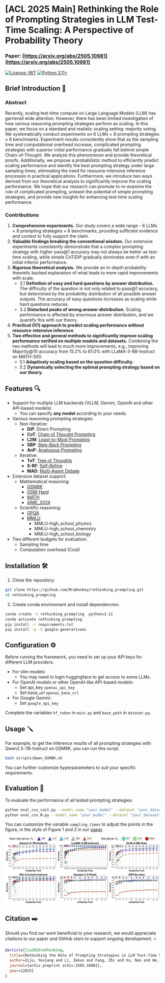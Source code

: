 # [ACL 2025 Main] Rethinking the Role of Prompting Strategies in LLM Test-Time Scaling: A Perspective of Probability Theory

### Paper: [https://arxiv.org/abs/2505.10981](https://arxiv.org/abs/2505.10981)

[![License: MIT](https://img.shields.io/badge/License-MIT-yellow.svg)](https://opensource.org/licenses/MIT)  [![Python 3.11+](https://img.shields.io/badge/python-3.11+-blue.svg)](https://www.python.org/downloads/)


## Brief Introduction 📑

### Abstract
Recently, scaling test-time compute on Large Language Models (LLM) has garnered wide attention. However, there has been limited investigation of how various reasoning prompting strategies perform as scaling. In this paper, we focus on a standard and realistic scaling setting: majority voting. We systematically conduct experiments on 6 LLMs $\times$ 8 prompting strategies $\times$ 6 benchmarks. Experiment results consistently show that as the sampling time and computational overhead increase, complicated prompting strategies with superior initial performance gradually fall behind simple Chain-of-Thought. We analyze this phenomenon and provide theoretical proofs. Additionally, we propose a probabilistic method to efficiently predict scaling performance and identify the best prompting strategy under large sampling times, eliminating the need for resource-intensive inference processes in practical applications. Furthermore, we introduce two ways derived from our theoretical analysis to significantly improve the scaling performance. We hope that our research can promote to re-examine the role of complicated prompting, unleash the potential of simple prompting strategies, and provide new insights for enhancing test-time scaling performance.

### Contributions

1. **Comprehensive experiments.** Our study covers a wide range - 6 LLMs $\times$ 8 prompting strategies $\times$ 6 benchmarks, providing sufficient evidence and context to fully support the claim.
2. **Valuable findings breaking the conventional wisdom.** Our extensive experiments consistently demonstrate that a complex prompting strategy with higher pass@1 accuracy may not always be better as test-time scaling, while simple CoT/DiP gradually dominates even if with an initial inferior performance. 
3. **Rigorous theoretical analysis.** We provide an in-depth probability theoretic backed explanation of what leads to more rapid improvements with scale.
   - 3.1 **Definition of easy and hard questions by answer distribution.** The difficulty of the question is not only related to pass@1 accuracy, but determined by the probability distribution of all possible answer outputs. The accuracy of easy questions increases as scaling while hard questions reduces. 
   - 3.2 **Disturbed peaks of wrong answer distribution.** Scaling performance is affected by enormous answer distribution, and we quantify this with our theory.
4. **Practical $O(1)$ approach to predict scaling performance without resource-intensive inference**.
5. **Two effective and general methods to significantly improve scaling performance verified on multiple models and datasets.** Combining the two methods will lead to much more improvements, e.g., improving Majority@10 accuracy from 15.2% to 61.0% with LLaMA-3-8B-Instruct on MATH-500.
   - 5.1 **Adaptively scaling based on the question difficulty.**
   - 5.2 **Dynamically selecting the optimal prompting strategy based on our theory.**


## Features 🔍

- Support for multiple LLM backends (VLLM, Gemini, OpenAI and other API-based models)
  - You can specify **any model** according to your needs.
- Various reasoning prompting strategies:
  - Non-Iterative:
    - **DiP**: Direct Prompting
    - **CoT**: [Chain of Thought Prompting](https://proceedings.neurips.cc/paper_files/paper/2022/hash/9d5609613524ecf4f15af0f7b31abca4-Abstract-Conference.html?ref=https://githubhelp.com)
    - **L2M**: [Least-to-Most Prompting](https://arxiv.org/abs/2205.10625)
    - **SBP**: [Step-Back Prompting](https://arxiv.org/abs/2310.06117)
    - **AnP**: [Analogous Prompting](https://arxiv.org/abs/2310.01714)
  - Iterative:
    - **ToT**: [Tree of Thoughts](https://proceedings.neurips.cc/paper_files/paper/2023/hash/271db9922b8d1f4dd7aaef84ed5ac703-Abstract-Conference.html) 
    - **S-RF**: [Self-Refine](https://proceedings.neurips.cc/paper_files/paper/2023/hash/91edff07232fb1b55a505a9e9f6c0ff3-Abstract-Conference.html)
    - **MAD**: [Multi-Agent Debate](https://dl.acm.org/doi/abs/10.5555/3692070.3692537)
- Extensive dataset support:
  - Mathematical reasoning:
    - [GSM8K](https://arxiv.org/abs/2110.14168)
    - [GSM-Hard](https://proceedings.mlr.press/v202/gao23f) 
    - [MATH](https://arxiv.org/abs/2103.03874)
    - [AIME_2024](https://modelscope.cn/datasets/AI-ModelScope/AIME_2024)
  - Scientific reasoning:
    - [GPQA](https://arxiv.org/abs/2311.12022)
    - [MMLU](https://arxiv.org/abs/2009.03300) 
      - MMLU-high_school_physics
      - MMLU-high_school_chemistry
      - MMLU-high_school_biology
- Two different budgets for evaluation:
  - Sampling time
  - Computation overhead (Cost)

## Installation 🛠️

1. Clone the repository:
```bash
git clone https://github.com/MraDonkey/rethinking_prompting.git
cd rethinking_prompting
```

2. Create conda environment and install dependencies:
```bash
conda create -n rethinking_prompting  python=3.11
conda activate rethinking_prompting
pip install -r requirements.txt
pip install -q -U google-generativeai
```

## Configuration ⚙️

Before running the framework, you need to set up your API keys for different LLM providers:

- For vllm models:
  - You may need to login huggingface to get access to some LLMs.
- For OpenAI models or other OpenAI-like API-based models:
  - Set api_key `openai_api_key`
  - Set base_url `openai_base_url`
- For Google Gemini:
  - Set `google_api_key`
  
Complete the variables `hf_token` in `main.py` and `base_path` in `dataset.py`.

## Usage 🪛

For example, to get the inference results of all prompting strategies with Qwen2.5-7B-Instruct on GSM8K, you can run this script.

```bash
bash scripts/Qwen_GSM8K.sh
```

You can further customize hyperparameters to suit your specific requirements.

## Evaluation 🔬

To evaluate the performance of all tested prompting strategies:

```bash
python eval_csv_cost.py --model_name "your_model" --dataset "your_dataset"
python eval_csv_N.py --model_name "your_model" --dataset "your_dataset"
```

You can customize the variable `sampling_times` to adjust the points in the figure, in the style of Figure 1 and 2 in our [paper](https://arxiv.org/abs/2505.10981).

![alt text](image.png)

## Citation ✒️

Should you find our work beneficial to your research, we would appreciate citations to our paper and GitHub stars to support ongoing development. ⭐

```bibtex
@article{liu2025rethinking,
  title={Rethinking the Role of Prompting Strategies in LLM Test-Time Scaling: A Perspective of Probability Theory},
  author={Liu, Yexiang and Li, Zekun and Fang, Zhi and Xu, Nan and He, Ran and Tan, Tieniu},
  journal={arXiv preprint arXiv:2505.10981},
  year={2025}
}
```
